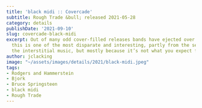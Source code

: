 ```yaml
---
title: 'black midi :: Covercade'
subtitle: Rough Trade &bull; released 2021-05-28
category: details
publishDate: '2021-09-10'
slug: covercade-black-midi
excerpt: Out of many odd cover-filled releases bands have ejected over the last year-plus,
  this is one of the most disparate and interesting, partly from the selections and
  the interstitial music, but mostly because it’s not what you expect from black midi.
author: jclacking
image: "~/assets/images/details/2021/black-midi.jpeg"
tags:
- Rodgers and Hammerstein
- Bjork
- Bruce Springsteen
- black midi
- Rough Trade
---
```


